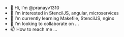 - 👋 Hi, I’m @pranayv1310
- 👀 I’m interested in StencilJS, angular, microservices
- 🌱 I’m currently learning Makefile, StencilJS, nginx
- 💞️ I’m looking to collaborate on ...
- 📫 How to reach me ...

<!---
pranayv1310/pranayv1310 is a ✨ special ✨ repository because its `README.md` (this file) appears on your GitHub profile.
You can click the Preview link to take a look at your changes.
--->
